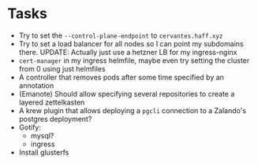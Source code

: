 # Tasks
* Try to set the `--control-plane-endpoint` to `cervantes.haff.xyz`
* Try to set a load balancer for all nodes so I can point my subdomains there. UPDATE: Actually just use a hetzner LB for my ingress-nginx
* `cert-manager` in my ingress helmfile, maybe even try setting the cluster from 0 using just helmfiles
* A controller that removes pods after some time specified by an annotation
* (Emanote) Should allow specifying several repositories to create a layered zettelkasten
* A krew plugin that allows deploying a `pgcli` connection to a Zalando's postgres deployment?
* Gotify:
  * mysql?
  * ingress
* Install glusterfs

